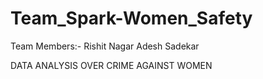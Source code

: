 # Team_Spark-Women_Safety
Team Members:- Rishit Nagar 
Adesh Sadekar

DATA ANALYSIS OVER CRIME AGAINST WOMEN
